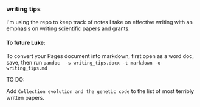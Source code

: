 ### writing tips

I'm using the repo to keep track of notes I take on effective writing with an emphasis on writing scientific papers and grants.

#### To future Luke:
To convert your Pages document into markdown, first open as a word doc, save, then run `pandoc  -s writing_tips.docx -t markdown -o writing_tips.md`

TO DO:

Add `Collection evolution and the genetic code` to the list of most terribly written papers.

